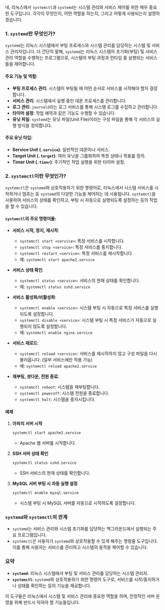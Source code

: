 네, 리눅스에서 `systemctl`과 `systemd`는 시스템 관리와 서비스 제어를 위한 매우 중요한 도구입니다. 각각이 무엇인지, 어떤 역할을 하는지, 그리고 어떻게 사용되는지 설명하겠습니다.

### 1. `systemd`란 무엇인가?
`systemd`는 리눅스 시스템에서 부팅 프로세스와 시스템 관리를 담당하는 시스템 및 서비스 관리자입니다. 더 간단히 말해, `systemd`는 리눅스 시스템의 초기화(부팅) 및 서비스 관리 역할을 수행하는 프로그램으로, 시스템의 부팅 과정과 런타임 중 실행되는 서비스들을 제어합니다.

#### 주요 기능 및 역할:
- **부팅 프로세스 관리**: 시스템이 부팅될 때 어떤 순서로 서비스를 시작해야 할지 결정합니다.
- **서비스 관리**: 시스템에서 실행 중인 데몬 프로세스를 관리합니다.
- **로그 관리**: `journald`라는 로그 서비스를 통해 시스템 로그를 수집하고 관리합니다.
- **타이머 설정**: 작업 예약과 같은 기능도 수행할 수 있습니다.
- **유닛 파일**: `systemd`는 유닛 파일(Unit File)이라는 구성 파일을 통해 각 서비스의 실행 방식을 정의합니다.

#### 주요 유닛 타입:
- **Service Unit (`.service`)**: 일반적인 데몬이나 서비스.
- **Target Unit (`.target`)**: 여러 유닛을 그룹화하여 특정 상태나 목표를 정의.
- **Timer Unit (`.timer`)**: 주기적인 작업 실행을 위한 타이머 설정.

### 2. `systemctl`이란 무엇인가?
`systemctl`은 `systemd`와 상호작용하기 위한 명령어로, 리눅스에서 시스템 서비스를 시작하거나 멈추는 등 `systemd`의 다양한 기능을 제어하는 데 사용됩니다. `systemctl`을 사용하여 서비스의 상태를 확인하고, 부팅 시 자동으로 실행되도록 설정하는 등의 작업을 할 수 있습니다.

#### `systemctl`의 주요 명령어들:
- **서비스 시작, 정지, 재시작**:
  - `systemctl start <service>`: 특정 서비스를 시작합니다.
  - `systemctl stop <service>`: 특정 서비스를 중지합니다.
  - `systemctl restart <service>`: 특정 서비스를 재시작합니다.
  - 예: `systemctl start apache2.service`

- **서비스 상태 확인**:
  - `systemctl status <service>`: 서비스의 현재 상태를 확인합니다.
  - 예: `systemctl status sshd.service`

- **서비스 활성화/비활성화**:
  - `systemctl enable <service>`: 시스템 부팅 시 자동으로 특정 서비스를 실행되도록 설정합니다.
  - `systemctl disable <service>`: 시스템 부팅 시 특정 서비스가 자동으로 실행되지 않도록 설정합니다.
  - 예: `systemctl enable nginx.service`

- **서비스 재로드**:
  - `systemctl reload <service>`: 서비스를 재시작하지 않고 구성 파일을 다시 불러옵니다. (일부 서비스에만 적용 가능)
  - 예: `systemctl reload apache2.service`

- **재부팅, 셧다운, 전원 종료**:
  - `systemctl reboot`: 시스템을 재부팅합니다.
  - `systemctl poweroff`: 시스템 전원을 종료합니다.
  - `systemctl halt`: 시스템을 중지시킵니다.

#### 예제
1. **아파치 서버 시작**
   ```bash
   systemctl start apache2.service
   ```
   - Apache 웹 서버를 시작합니다.

2. **SSH 서버 상태 확인**
   ```bash
   systemctl status sshd.service
   ```
   - SSH 서비스의 현재 상태를 확인합니다.

3. **MySQL 서버 부팅 시 자동 실행 설정**
   ```bash
   systemctl enable mysql.service
   ```
   - 시스템 부팅 시 MySQL 서버를 자동으로 시작하도록 설정합니다.

### `systemd`와 `systemctl`의 관계
- `systemd`는 서비스 관리와 시스템 초기화를 담당하는 백그라운드에서 실행되는 주요 프로그램입니다.
- `systemctl`은 사용자가 `systemd`와 상호작용할 수 있게 해주는 명령줄 도구입니다. 이를 통해 사용자는 서비스를 관리하고 시스템의 동작을 제어할 수 있습니다.

### 요약
- **`systemd`**: 리눅스 시스템에서 부팅 및 서비스 관리를 담당하는 시스템 관리자.
- **`systemctl`**: `systemd`와 상호작용하기 위한 명령어 도구로, 서비스를 시작/중지하거나 상태를 확인하는 등의 기능을 제공합니다.

이 도구들은 리눅스에서 시스템 및 서비스 관리에 중요한 역할을 하며, 안정적인 서버 운영을 위해 반드시 익혀야 할 기능들입니다.